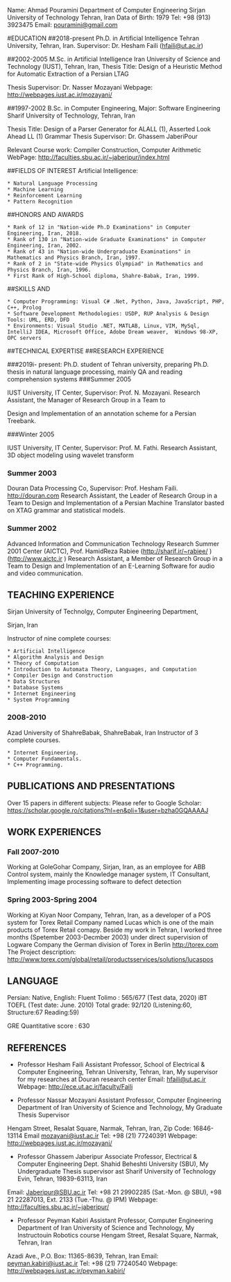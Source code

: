 Name: Ahmad Pouramini
Department of Computer Engineering
Sirjan University of Technology
Tehran, Iran
Data of Birth: 1979
Tel: +98 (913) 3923475
Email: pouramini@gmail.com


#EDUCATION
##2018-present
Ph.D. in Artificial Intelligence 
Tehran University, Tehran, Iran. 
Supervisor: Dr. Hesham Faili (hfaili@ut.ac.ir)

##2002-2005
M.Sc. in Artificial Intelligence
Iran University of Science and Technology (IUST), Tehran, Iran,
Thesis Title: Design of a Heuristic Method for Automatic Extraction of a Persian LTAG

Thesis Supervisor: Dr. Nasser Mozayani
Webpage: http://webpages.iust.ac.ir/mozayani/

##1997-2002
B.Sc. in Computer Engineering, Major: Software Engineering
Sharif University of Technology, Tehran, Iran

Thesis Title: Design of a Parser Generator for ALALL (1), Asserted Look Ahead LL (1) Grammar
Thesis Supervisor: Dr. Ghassem JaberiPour

Relevant Course work: Compiler Construction, Computer Arithmetic WebPage: http://faculties.sbu.ac.ir/~jaberipur/index.html

##FIELDS OF INTEREST
Artificial Intelligence:

	* Natural Language Processing
	* Machine Learning
	* Reinforcement Learning
	* Pattern Recognition



##HONORS AND AWARDS 

	* Rank of 12 in "Nation-wide Ph.D Examinations" in Computer Engineering, Iran, 2018.
	* Rank of 130 in "Nation-wide Graduate Examinations" in Computer Engineering, Iran, 2002.
	* Rank of 43 in "Nation-wide Undergraduate Examinations" in Mathematics and Physics Branch, Iran, 1997.
	* Rank of 2 in "State-wide Physics Olympiad" in Mathematics and Physics Branch, Iran, 1996.
	* First Rank of High-School diploma, Shahre-Babak, Iran, 1999.

##SKILLS AND

	* Computer Programming: Visual C# .Net, Python, Java, JavaScript, PHP, C++, Prolog
	* Software Development Methodologies: USDP, RUP Analysis & Design Tools: UML, ERD, DFD
	* Environments: Visual Studio .NET, MATLAB, Linux, VIM, MySql, IntelliJ IDEA, Microsoft Office, Adobe Dream weaver,  Windows 98-XP, OPC servers


##TECHNICAL EXPERTISE
##RESEARCH EXPERIENCE

###2019i- present:
 Ph.D. student of Tehran university, preparing Ph.D. thesis in natural language processing, mainly QA and reading comprehension systems
###Summer 2005

IUST University, IT Center, Supervisor: Prof. N. Mozayani.
Research Assistant, the Manager of Research Group in a Team to

Design and Implementation of an annotation scheme for a Persian Treebank.

###Winter 2005

IUST University, IT Center, Supervisor: Prof. M. Fathi.
Research Assistant,
3D object modeling using wavelet transform

### Summer 2003

Douran Data Processing Co, Supervisor: Prof. Hesham Faili. http://douran.com
Research Assistant, the Leader of Research Group in a Team to
Design and Implementation of a Persian Machine Translator basted on XTAG grammar and statistical models.

### Summer 2002

Advanced Information and Communication Technology Research Summer 2001 Center (AICTC), Prof. HamidReza Rabiee (http://sharif.ir/~rabiee/ )  (http://www.aictc.ir )  Research Assistant, a Member of Research Group in a Team to  Design and Implementation of an E-Learning Software for audio and  video communication.   


## TEACHING EXPERIENCE

Sirjan University of Technolgy, Computer Engineering Department,

Sirjan, Iran

Instructor of nine complete courses:

	* Artificial Intelligence
	* Algorithm Analysis and Design
	* Theory of Computation
	* Introduction to Automata Theory, Languages, and Computation
	* Compiler Design and Construction
	* Data Structures
	* Database Systems
	* Internet Engineering
	* System Programming

### 2008-2010
Azad University of ShahreBabak, ShahreBabak, Iran
Instructor of 3 complete courses.

	* Internet Engineering.
	* Computer Fundamentals.
	* C++ Programming.

## PUBLICATIONS AND PRESENTATIONS
Over 15 papers in different subjects:
Please refer to Google Scholar: https://scholar.google.ro/citations?hl=en&pli=1&user=bzha0GQAAAAJ


## WORK EXPERIENCES

### Fall 2007-2010

Working at GoleGohar Company, Sirjan, Iran, as an employee for ABB Control system, mainly the Knowledge manager system, IT Consultant, Implementing image processing software to defect detection

### Spring 2003-Spring 2004

Working at Kiyan Noor Company, Tehran, Iran, as a developer of a POS system for Torex Retail Company named Lucas which is one of the main products of Torex Retail comapy. Beside my work in Tehran, I worked three months (Spetember 2003-Decmber 2003) under direct supervision of Logware Company the German division of Torex in Berlin
http://torex.com
The Project description: http://www.torex.com/global/retail/productsservices/solutions/lucaspos

## LANGUAGE

Persian: Native, English: Fluent
Tolimo : 565/677 (Test data, 2020)
iBT TOEFL (Test date: June. 2010)
Total grade: 92/120 (Listening:60, Structure:67 Reading:59)

GRE Quantitative score : 630

## REFERENCES

* Professor Hesham Faili
Assistant Professor, School of Electrical & Computer Engineering, Tehran University, Tehran, Iran, My supervisor for my researches at Douran research center
Email: hfaili@ut.ac.ir
Webpage: http://ece.ut.ac.ir/faculty/Faili

* Professor Nassar Mozayani
Assistant Professor, Computer Engineering Department of Iran University of Science and Technology, My Graduate Thesis Supervisor

Hengam Street, Resalat Square, Narmak, Tehran, Iran, Zip Code: 16846-13114
Email mozayani@iust.ac.ir	Tel: +98 (21) 77240391
Webpage: http://webpages.iust.ac.ir/mozayani/

* Professor Ghassem Jaberipur
Associate Professor, Electrical & Computer Engineering Dept. Shahid Beheshti University (SBU), My Undergraduate Thesis supervisor ast Sharif University of Technology Evin, Tehran, 19839-63113, Iran

Email: Jaberipur@SBU.ac.ir Tel: +98 21 29902285 (Sat.-Mon. @ SBU), +98 21 22287013, Ext. 2133 (Tue.-Thu. @ IPM) Webpage: http://faculties.sbu.ac.ir/~jaberipur/


* Professor Peyman Kabiri
Assistant Professor, Computer Engineering Department of Iran University of Science and Technology, My Instructouin Robotics course Hengam Street, Resalat Square, Narmak, Tehran, Iran

Azadi Ave., P.O. Box: 11365-8639, Tehran, Iran
Email: peyman.kabiri@iust.ac.ir	Tel: +98 (21) 77240540
Webpage: http://webpages.iust.ac.ir/peyman.kabiri/



